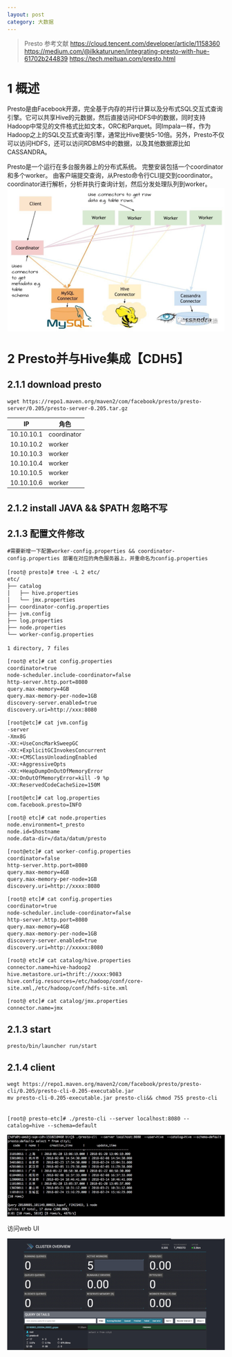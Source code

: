 ```yaml
---
layout: post
category: 大数据
---
```


> Presto
> 参考文献
> https://cloud.tencent.com/developer/article/1158360
> https://medium.com/@ilkkaturunen/integrating-presto-with-hue-61702b244839
> https://tech.meituan.com/presto.html

# 1 概述
Presto是由Facebook开源，完全基于内存的并行计算以及分布式SQL交互式查询引擎。它可以共享Hive的元数据，然后直接访问HDFS中的数据，同时支持Hadoop中常见的文件格式比如文本，ORC和Parquet。同Impala一样，作为Hadoop之上的SQL交互式查询引擎，通常比Hive要快5-10倍。另外，Presto不仅可以访问HDFS，还可以访问RDBMS中的数据，以及其他数据源比如CASSANDRA。

Presto是一个运行在多台服务器上的分布式系统。 完整安装包括一个coordinator和多个worker。 由客户端提交查询，从Presto命令行CLI提交到coordinator。 coordinator进行解析，分析并执行查询计划，然后分发处理队列到worker。
![](/assets/img/15331762381049.jpg)

# 2 Presto并与Hive集成【CDH5】


## 2.1.1 download  presto
```
wget https://repo1.maven.org/maven2/com/facebook/presto/presto-server/0.205/presto-server-0.205.tar.gz
``` 

IP | 角色
---|---
10.10.10.1 | coordinator
10.10.10.2 | worker
10.10.10.3 | worker
10.10.10.4 | worker
10.10.10.5 | worker
10.10.10.6 | worker

## 2.1.2 install JAVA && $PATH 忽略不写
## 2.1.3 配置文件修改

```
#需要新增一下配置worker-config.properties && coordinator-config.properties 部署在对应的角色服务器上，并重命名为config.properties

[root@ presto]# tree -L 2 etc/
etc/
├── catalog
│   ├── hive.properties
│   └── jmx.properties
├── coordinator-config.properties
├── jvm.config
├── log.properties
├── node.properties
└── worker-config.properties

1 directory, 7 files
```



```
[root@ etc]# cat config.properties
coordinator=true
node-scheduler.include-coordinator=false
http-server.http.port=8080
query.max-memory=4GB
query.max-memory-per-node=1GB
discovery-server.enabled=true
discovery.uri=http://xxx:8080
```


```
[root@etc]# cat jvm.config
-server
-Xmx8G
-XX:+UseConcMarkSweepGC
-XX:+ExplicitGCInvokesConcurrent
-XX:+CMSClassUnloadingEnabled
-XX:+AggressiveOpts
-XX:+HeapDumpOnOutOfMemoryError
-XX:OnOutOfMemoryError=kill -9 %p
-XX:ReservedCodeCacheSize=150M
```

```
[root@etc]# cat log.properties
com.facebook.presto=INFO
```


```
[root@ etc]# cat node.properties
node.environment=t_presto
node.id=$hostname
node.data-dir=/data/datum/presto
```


```
[root@etc]# cat worker-config.properties
coordinator=false
http-server.http.port=8080
query.max-memory=4GB
query.max-memory-per-node=1GB
discovery.uri=http://xxxx:8080
```


```
[root@ etc]# cat config.properties
coordinator=true
node-scheduler.include-coordinator=false
http-server.http.port=8080
query.max-memory=4GB
query.max-memory-per-node=1GB
discovery-server.enabled=true
discovery.uri=http://xxxxx:8080
```


```
[root@ etc]# cat catalog/hive.properties
connector.name=hive-hadoop2
hive.metastore.uri=thrift://xxxx:9083
hive.config.resources=/etc/hadoop/conf/core-site.xml,/etc/hadoop/conf/hdfs-site.xml
```


```
[root@ etc]# cat catalog/jmx.properties
connector.name=jmx
```
##  2.1.3 start 

```
presto/bin/launcher run/start

```
## 2.1.4 client

```
wegt https://repo1.maven.org/maven2/com/facebook/presto/presto-cli/0.205/presto-cli-0.205-executable.jar
mv presto-cli-0.205-executable.jar presto-cli&& chmod 755 presto-cli


[root@ presto-etc]# ./presto-cli --server localhost:8080 --catalog=hive --schema=default
```

![](/assets/img/15331758616161.jpg)

访问web UI

![](/assets/img/15331808826609.jpg)



